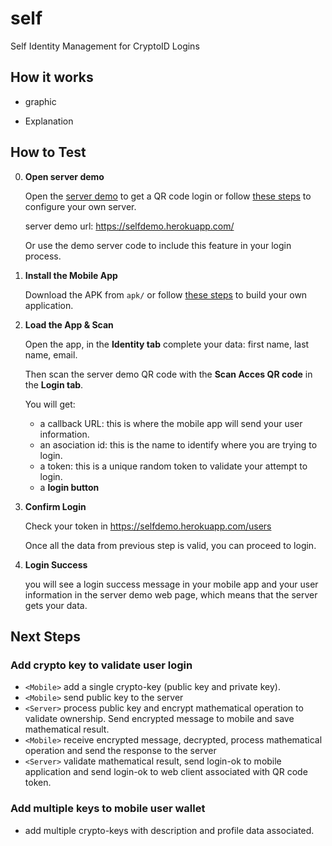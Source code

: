 # self
Self Identity Management for CryptoID Logins

## How it works

- graphic

- Explanation

## How to Test

0. **Open server demo**

    Open the [server demo](https://selfdemo.herokuapp.com/) to get a QR code login or follow [these steps](server/REAMDE.md) to configure your own server.

    server demo url: https://selfdemo.herokuapp.com/

    Or use the demo server code to include this feature in your login process.

0. **Install the Mobile App**

    Download the APK from `apk/` or follow [these steps](mobileapp/README.md) to build your own application.

0. **Load the App & Scan**

    Open the app, in the **Identity tab**  complete your data: first name, last name, email.

    Then scan the server demo QR code with the **Scan Acces QR code** in the **Login tab**.

    You will get:
    * a callback URL: this is where the mobile app will send your user information.
    * an asociation id: this is the name to identify where you are trying to login.
    * a token: this is a unique random token to validate your attempt to login.
    * a **login button**

0. **Confirm Login**

    Check your token in https://selfdemo.herokuapp.com/users
    
    Once all the data from previous step is valid, you can proceed to login.

0. **Login Success**

    you will see a login success message in your mobile app and your user information in the server demo web page, which means that the server gets your data.

## Next Steps

### Add crypto key to validate user login
* `<Mobile>` add a single crypto-key (public key and private key).
* `<Mobile>`  send public key to the server
* `<Server>` process public key and encrypt mathematical operation to validate ownership. Send encrypted message to mobile and save mathematical result.
* `<Mobile>`  receive encrypted message, decrypted, process mathematical operation and send the response to the server
* `<Server>` validate mathematical result, send login-ok to mobile application and send login-ok to web client associated with QR code token.

### Add multiple keys to mobile user wallet
* add multiple crypto-keys with description and profile data associated.
